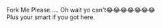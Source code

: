 Fork Me Please.....
Oh wait yo can't😂😂😂😂😂😂😂                                                                                                                                         
Plus your smart if you got here.
